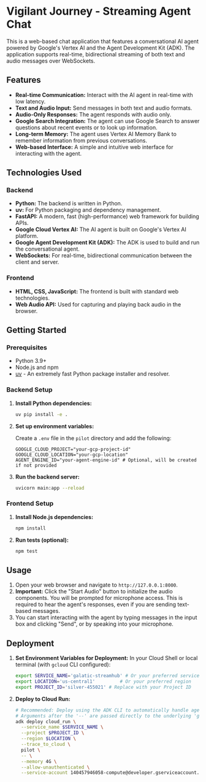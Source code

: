 # Vigilant Journey - Streaming Agent Chat

This is a web-based chat application that features a conversational AI agent powered by Google's Vertex AI and the Agent Development Kit (ADK). The application supports real-time, bidirectional streaming of both text and audio messages over WebSockets.

## Features

*   **Real-time Communication:** Interact with the AI agent in real-time with low latency.
*   **Text and Audio Input:** Send messages in both text and audio formats.
*   **Audio-Only Responses:** The agent responds with audio only.
*   **Google Search Integration:** The agent can use Google Search to answer questions about recent events or to look up information.
*   **Long-term Memory:** The agent uses Vertex AI Memory Bank to remember information from previous conversations.
*   **Web-based Interface:** A simple and intuitive web interface for interacting with the agent.

## Technologies Used

### Backend

*   **Python:** The backend is written in Python.
*   **uv:** For Python packaging and dependency management.
*   **FastAPI:** A modern, fast (high-performance) web framework for building APIs.
*   **Google Cloud Vertex AI:** The AI agent is built on Google's Vertex AI platform.
*   **Google Agent Development Kit (ADK):** The ADK is used to build and run the conversational agent.
*   **WebSockets:** For real-time, bidirectional communication between the client and server.

### Frontend

*   **HTML, CSS, JavaScript:** The frontend is built with standard web technologies.
*   **Web Audio API:** Used for capturing and playing back audio in the browser.

## Getting Started

### Prerequisites

*   Python 3.9+
*   Node.js and npm
*   [uv](https://github.com/astral-sh/uv) - An extremely fast Python package installer and resolver.

### Backend Setup

1.  **Install Python dependencies:**

    ```bash
    uv pip install -e .
    ```

2.  **Set up environment variables:**

    Create a `.env` file in the `pilot` directory and add the following:

    ```
    GOOGLE_CLOUD_PROJECT="your-gcp-project-id"
    GOOGLE_CLOUD_LOCATION="your-gcp-location"
    AGENT_ENGINE_ID="your-agent-engine-id" # Optional, will be created if not provided
    ```

3.  **Run the backend server:**

    ```bash
    uvicorn main:app --reload
    ```

### Frontend Setup

1.  **Install Node.js dependencies:**

    ```bash
    npm install
    ```

2.  **Run tests (optional):**

    ```bash
    npm test
    ```

## Usage

1.  Open your web browser and navigate to `http://127.0.0.1:8000`.
2.  **Important:** Click the "Start Audio" button to initialize the audio components. You will be prompted for microphone access. This is required to hear the agent's responses, even if you are sending text-based messages.
3.  You can start interacting with the agent by typing messages in the input box and clicking "Send", or by speaking into your microphone.

## Deployment

1.  **Set Environment Variables for Deployment:**
    In your Cloud Shell or local terminal (with `gcloud` CLI configured):
    ```bash
    export SERVICE_NAME='galatic-streamhub' # Or your preferred service name
    export LOCATION='us-central1'         # Or your preferred region
    export PROJECT_ID='silver-455021' # Replace with your Project ID
    ```

2.  **Deploy to Cloud Run:**
    ```bash
    # Recommended: Deploy using the ADK CLI to automatically handle agent-specific setup.
    # Arguments after the '--' are passed directly to the underlying 'gcloud run deploy' command.
    adk deploy cloud_run \
      --service_name $SERVICE_NAME \
      --project $PROJECT_ID \
      --region $LOCATION \
      --trace_to_cloud \
      pilot \
      -- \
      --memory 4G \
      --allow-unauthenticated \
      --service-account 140457946058-compute@developer.gserviceaccount.com
    ```
